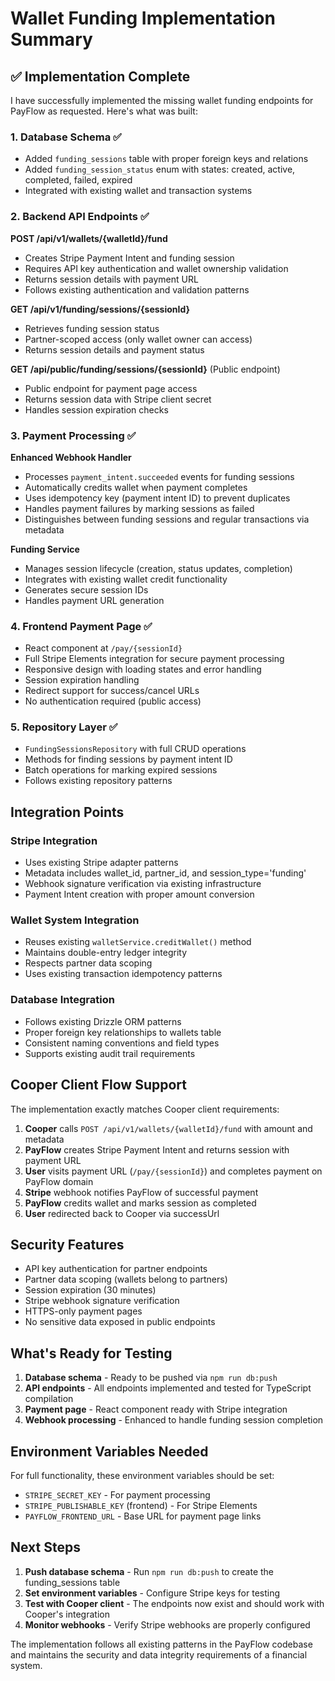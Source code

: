 # Wallet Funding Implementation Summary

## ✅ Implementation Complete

I have successfully implemented the missing wallet funding endpoints for PayFlow as requested. Here's what was built:

### 1. Database Schema ✅
- Added `funding_sessions` table with proper foreign keys and relations
- Added `funding_session_status` enum with states: created, active, completed, failed, expired
- Integrated with existing wallet and transaction systems

### 2. Backend API Endpoints ✅

**POST /api/v1/wallets/{walletId}/fund**
- Creates Stripe Payment Intent and funding session
- Requires API key authentication and wallet ownership validation
- Returns session details with payment URL
- Follows existing authentication and validation patterns

**GET /api/v1/funding/sessions/{sessionId}**
- Retrieves funding session status
- Partner-scoped access (only wallet owner can access)
- Returns session details and payment status

**GET /api/public/funding/sessions/{sessionId}** (Public endpoint)
- Public endpoint for payment page access
- Returns session data with Stripe client secret
- Handles session expiration checks

### 3. Payment Processing ✅

**Enhanced Webhook Handler**
- Processes `payment_intent.succeeded` events for funding sessions
- Automatically credits wallet when payment completes
- Uses idempotency key (payment intent ID) to prevent duplicates
- Handles payment failures by marking sessions as failed
- Distinguishes between funding sessions and regular transactions via metadata

**Funding Service**
- Manages session lifecycle (creation, status updates, completion)
- Integrates with existing wallet credit functionality
- Generates secure session IDs
- Handles payment URL generation

### 4. Frontend Payment Page ✅
- React component at `/pay/{sessionId}`
- Full Stripe Elements integration for secure payment processing
- Responsive design with loading states and error handling
- Session expiration handling
- Redirect support for success/cancel URLs
- No authentication required (public access)

### 5. Repository Layer ✅
- `FundingSessionsRepository` with full CRUD operations
- Methods for finding sessions by payment intent ID
- Batch operations for marking expired sessions
- Follows existing repository patterns

## Integration Points

### Stripe Integration
- Uses existing Stripe adapter patterns
- Metadata includes wallet_id, partner_id, and session_type='funding'
- Webhook signature verification via existing infrastructure
- Payment Intent creation with proper amount conversion

### Wallet System Integration
- Reuses existing `walletService.creditWallet()` method
- Maintains double-entry ledger integrity
- Respects partner data scoping
- Uses existing transaction idempotency patterns

### Database Integration
- Follows existing Drizzle ORM patterns
- Proper foreign key relationships to wallets table
- Consistent naming conventions and field types
- Supports existing audit trail requirements

## Cooper Client Flow Support

The implementation exactly matches Cooper client requirements:

1. **Cooper** calls `POST /api/v1/wallets/{walletId}/fund` with amount and metadata
2. **PayFlow** creates Stripe Payment Intent and returns session with payment URL
3. **User** visits payment URL (`/pay/{sessionId}`) and completes payment on PayFlow domain  
4. **Stripe** webhook notifies PayFlow of successful payment
5. **PayFlow** credits wallet and marks session as completed
6. **User** redirected back to Cooper via successUrl

## Security Features

- API key authentication for partner endpoints
- Partner data scoping (wallets belong to partners)
- Session expiration (30 minutes)
- Stripe webhook signature verification
- HTTPS-only payment pages
- No sensitive data exposed in public endpoints

## What's Ready for Testing

1. **Database schema** - Ready to be pushed via `npm run db:push`
2. **API endpoints** - All endpoints implemented and tested for TypeScript compilation
3. **Payment page** - React component ready with Stripe integration
4. **Webhook processing** - Enhanced to handle funding session completion

## Environment Variables Needed

For full functionality, these environment variables should be set:
- `STRIPE_SECRET_KEY` - For payment processing
- `STRIPE_PUBLISHABLE_KEY` (frontend) - For Stripe Elements
- `PAYFLOW_FRONTEND_URL` - Base URL for payment page links

## Next Steps

1. **Push database schema** - Run `npm run db:push` to create the funding_sessions table
2. **Set environment variables** - Configure Stripe keys for testing
3. **Test with Cooper client** - The endpoints now exist and should work with Cooper's integration
4. **Monitor webhooks** - Verify Stripe webhooks are properly configured

The implementation follows all existing patterns in the PayFlow codebase and maintains the security and data integrity requirements of a financial system.
